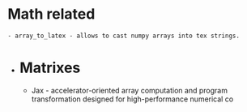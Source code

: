 # Math related
	- array_to_latex - allows to cast numpy arrays into tex strings.
- # Matrixes
	- Jax - accelerator-oriented array computation and program transformation designed for high-performance numerical co